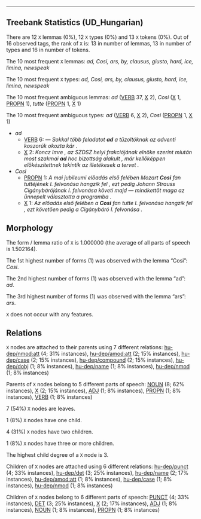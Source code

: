

--------------------------------------------------------------------------------

## Treebank Statistics (UD_Hungarian)

There are 12 `X` lemmas (0%), 12 `X` types (0%) and 13 `X` tokens (0%).
Out of 16 observed tags, the rank of `X` is: 13 in number of lemmas, 13 in number of types and 16 in number of tokens.

The 10 most frequent `X` lemmas: <em>ad, Cosi, ars, by, clausus, giusto, hard, ice, limina, newspeak</em>

The 10 most frequent `X` types:  <em>ad, Cosi, ars, by, clausus, giusto, hard, ice, limina, newspeak</em>

The 10 most frequent ambiguous lemmas: <em>ad</em> ([VERB]() 37, [X]() 2), <em>Cosi</em> ([X]() 1, [PROPN]() 1), <em>tutte</em> ([PROPN]() 1, [X]() 1)

The 10 most frequent ambiguous types:  <em>ad</em> ([VERB]() 6, [X]() 2), <em>Cosi</em> ([PROPN]() 1, [X]() 1)


* <em>ad</em>
  * [VERB]() 6: <em>— Sokkal több feladatot <b>ad</b> a tűzoltóknak az adventi koszorúk okozta kár .</em>
  * [X]() 2: <em>Koncz Imre , az SZDSZ helyi frakciójának elnöke szerint miután most szakmai <b>ad</b> hoc bizottság alakult , már kellőképpen előkészítettnek tekintik az illetékesek a tervet .</em>
* <em>Cosi</em>
  * [PROPN]() 1: <em>A mai jubileumi előadás első felében Mozart <b>Cosi</b> fan tuttéjének I. felvonása hangzik fel , ezt pedig Johann Strauss Cigánybárójának I. felvonása követi majd — mindkettőt maga az ünnepelt választotta a programba .</em>
  * [X]() 1: <em>Az előadás első felében a <b>Cosi</b> fan tutte I. felvonása hangzik fel , ezt követően pedig a Cigánybáró I. felvonása .</em>

## Morphology

The form / lemma ratio of `X` is 1.000000 (the average of all parts of speech is 1.502164).

The 1st highest number of forms (1) was observed with the lemma “Cosi”: <em>Cosi</em>.

The 2nd highest number of forms (1) was observed with the lemma “ad”: <em>ad</em>.

The 3rd highest number of forms (1) was observed with the lemma “ars”: <em>ars</em>.

`X` does not occur with any features.


## Relations

`X` nodes are attached to their parents using 7 different relations: [hu-dep/nmod:att]() (4; 31% instances), [hu-dep/amod:att]() (2; 15% instances), [hu-dep/case]() (2; 15% instances), [hu-dep/compound]() (2; 15% instances), [hu-dep/dobj]() (1; 8% instances), [hu-dep/name]() (1; 8% instances), [hu-dep/nmod]() (1; 8% instances)

Parents of `X` nodes belong to 5 different parts of speech: [NOUN]() (8; 62% instances), [X]() (2; 15% instances), [ADJ]() (1; 8% instances), [PROPN]() (1; 8% instances), [VERB]() (1; 8% instances)

7 (54%) `X` nodes are leaves.

1 (8%) `X` nodes have one child.

4 (31%) `X` nodes have two children.

1 (8%) `X` nodes have three or more children.

The highest child degree of a `X` node is 3.

Children of `X` nodes are attached using 6 different relations: [hu-dep/punct]() (4; 33% instances), [hu-dep/det]() (3; 25% instances), [hu-dep/name]() (2; 17% instances), [hu-dep/amod:att]() (1; 8% instances), [hu-dep/case]() (1; 8% instances), [hu-dep/nmod]() (1; 8% instances)

Children of `X` nodes belong to 6 different parts of speech: [PUNCT]() (4; 33% instances), [DET]() (3; 25% instances), [X]() (2; 17% instances), [ADJ]() (1; 8% instances), [NOUN]() (1; 8% instances), [PROPN]() (1; 8% instances)

